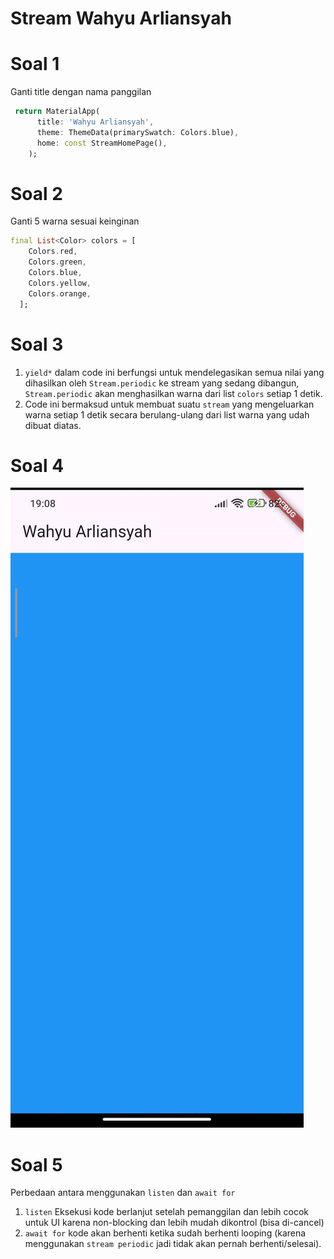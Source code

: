 # Stream Wahyu Arliansyah

# Soal 1

Ganti title dengan nama panggilan

```Dart
 return MaterialApp(
      title: 'Wahyu Arliansyah',
      theme: ThemeData(primarySwatch: Colors.blue),
      home: const StreamHomePage(),
    );
```

# Soal 2

Ganti 5 warna sesuai keinginan

```Dart
final List<Color> colors = [
    Colors.red,
    Colors.green,
    Colors.blue,
    Colors.yellow,
    Colors.orange,
  ];
```

# Soal 3

1. `yield*` dalam code ini berfungsi untuk mendelegasikan semua nilai yang dihasilkan oleh `Stream.periodic` ke stream yang sedang dibangun, `Stream.periodic` akan menghasilkan warna dari list `colors` setiap 1 detik.
2. Code ini bermaksud untuk membuat suatu `stream` yang mengeluarkan warna setiap 1 detik secara berulang-ulang dari list warna yang udah dibuat diatas.

# Soal 4

![Soal3](images/gif1.gif)

# Soal 5

Perbedaan antara menggunakan `listen` dan `await for`

1. `listen` Eksekusi kode berlanjut setelah pemanggilan dan lebih cocok untuk UI karena non-blocking dan lebih mudah dikontrol (bisa di-cancel)
2. `await for` kode akan berhenti ketika sudah berhenti looping (karena menggunakan `stream periodic` jadi tidak akan pernah berhenti/selesai).
